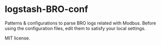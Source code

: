 # logstash-BRO-conf

Patterns & configurations to parse BRO logs related with Modbus.
Before using the configuration files, edit them to satisfy your local settings.

MIT license.
